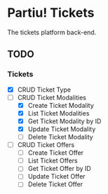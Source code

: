 # Partiu! Tickets

The tickets platform back-end.

## TODO

### Tickets

- [x] CRUD Ticket Type
- [ ] CRUD Ticket Modalities
    - [x] Create Ticket Modality
    - [x] List Ticket Modalities
    - [x] Get Ticket Modality by ID
    - [x] Update Ticket Modality
    - [ ] Delete Ticket Modality
- [ ] CRUD Ticket Offers
    - [ ] Create Ticket Offer
    - [ ] List Ticket Offers
    - [ ] Get Ticket Offer by ID
    - [ ] Update Ticket Offer
    - [ ] Delete Ticket Offer
